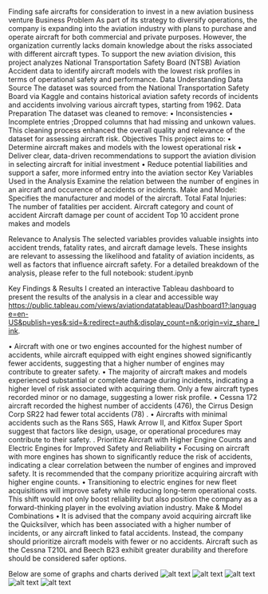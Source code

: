 Finding safe aircrafts for consideration to invest in a new aviation business venture 
Business Problem
As part of its strategy to diversify operations, the company is expanding into the aviation industry with plans to purchase and operate aircraft for both commercial and private purposes. However, the organization currently lacks domain knowledge about the risks associated with different aircraft types. To support the new aviation division, this project analyzes National Transportation Safety Board (NTSB) Aviation Accident data to identify aircraft models with the lowest risk profiles in terms of operational safety and performance.
Data Understanding
Data Source
The dataset was sourced from the National Transportation Safety Board via Kaggle and contains historical aviation safety records of incidents and accidents involving various aircraft types, starting from 1962.
Data Preparation
The dataset was  cleaned to remove:
•	Inconsistencies
•	Incomplete entries ;Dropped columns that had missing and unkown values. 
 This cleaning process enhanced the overall quality and relevance of the dataset for assessing aircraft risk.
Objectives
This project aims to:
•	Determine aircraft makes and models with the lowest operational risk 
•	Deliver clear, data-driven recommendations to support the aviation division in selecting aircraft for initial investment
•	Reduce potential liabilities and support a safer, more informed entry into the aviation sector
Key Variables Used in the Analysis
	Examine the relation between the number of engines in an aircraft and occurence of accidents or incidents.
	Make and Model: Specifies the manufacturer and model of the aircraft.
	Total Fatal Injuries: The number of fatalities per accident.
   Aircraft category and count of accident
   Aircraft damage per count of accident
   Top 10 accident prone makes and models 

Relevance to Analysis
The selected variables provides valuable insights into accident trends, fatality rates, and aircraft damage levels. These insights are relevant to assessing the likelihood and fatality of aviation incidents, as well as factors that influence aircraft safety.
For a detailed breakdown of the analysis, please refer to the full notebook: student.ipynb

Key Findings & Results
I created an interactive Tableau dashboard to present the results of the analysis in a clear and accessible way https://public.tableau.com/views/aviationdatatableau/Dashboard1?:language=en-US&publish=yes&:sid=&:redirect=auth&:display_count=n&:origin=viz_share_link.

•	Aircraft with one or two engines accounted for the highest number of accidents, while aircraft equipped with eight engines showed significantly fewer accidents, suggesting that a higher number of engines may contribute to greater safety.
•	The majority of aircraft makes and models experienced substantial or complete damage during incidents, indicating a higher level of risk associated with acquiring them. Only a few aircraft types recorded minor or no damage, suggesting a lower risk profile.
• Cessna 172 aircraft recorded the highest number of accidents (476), the Cirrus Design Corp SR22 had fewer total accidents (78) .
•	Aircrafts with minimal accidents such as the Rans S6S, Hawk Arrow II, and Kitfox Super Sport suggest that factors like design, usage, or operational procedures may contribute to their safety.
. Prioritize Aircraft with Higher Engine Counts and Electric Engines for Improved Safety and Reliability
•	Focusing on aircraft with more engines has shown to significantly reduce the risk of accidents, indicating a clear correlation between the number of engines and improved safety. It is recommended that the company prioritize acquiring aircraft with higher engine counts.
•	Transitioning to electric engines for new fleet acquisitions will improve safety while reducing long-term operational costs. This shift would not only boost reliability but also position the company as a forward-thinking player in the evolving aviation industry.
Make & Model Combinations
•	It is advised that the company avoid acquiring aircraft like the Quicksilver, which has been associated with a higher number of incidents, or any aircraft linked to fatal accidents. Instead, the company should prioritize aircraft models with fewer or no accidents. Aircraft such as the Cessna T210L and Beech B23 exhibit greater durability and therefore should be considered safer options.

Below are some of graphs and charts derived
![alt text](image.png)
![alt text](image-1.png)
![alt text](image-2.png)
![alt text](image-3.png)
![alt text](image-4.png)